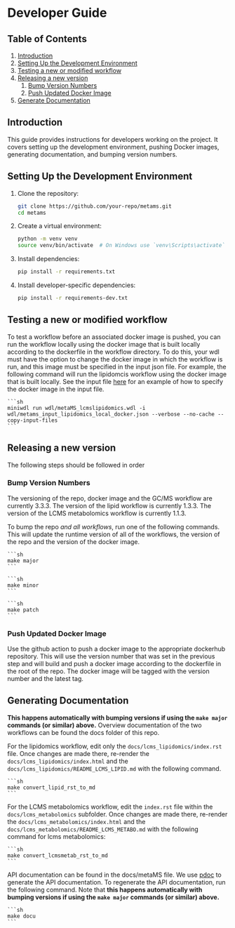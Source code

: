 # Developer Guide

## Table of Contents
1. [Introduction](#introduction)
2. [Setting Up the Development Environment](#setting-up-the-development-environment)
3. [Testing a new or modified workflow](#testing-a-new-or-modified-workflow)
4. [Releasing a new version](#releasing-a-new-version)
    1. [Bump Version Numbers](#bump-version-numbers)
    2. [Push Updated Docker Image](#push-updated-docker-image)
5. [Generate Documentation](#generate-documentation)

## Introduction
This guide provides instructions for developers working on the project. It covers setting up the development environment, pushing Docker images, generating documentation, and bumping version numbers.

## Setting Up the Development Environment
1. Clone the repository:
    ```sh
    git clone https://github.com/your-repo/metams.git
    cd metams
    ```
2. Create a virtual environment:
    ```sh
    python -m venv venv
    source venv/bin/activate  # On Windows use `venv\Scripts\activate`
    ```
3. Install dependencies:
    ```sh
    pip install -r requirements.txt
    ```
4. Install developer-specific dependencies:
    ```sh
    pip install -r requirements-dev.txt
    ```

## Testing a new or modified workflow

To test a workflow before an associated docker image is pushed, you can run the workflow locally using the docker image that is built locally according to the dockerfile in the workflow directory.  To do this, your wdl must have the option to change the docker image in which the workflow is run, and this image must be specified in the input json file.  For example, the following command will run the lipidomcis workflow using the docker image that is built locally.  See the input file [here](wdl/metams_input_lipidomics_local_docker.json) for an example of how to specify the docker image in the input file.

    ```sh
    miniwdl run wdl/metaMS_lcmslipidomics.wdl -i wdl/metams_input_lipidomics_local_docker.json --verbose --no-cache --copy-input-files
    ```

## Releasing a new version

The following steps should be followed in order

### Bump Version Numbers
The versioning of the repo, docker image and the GC/MS workflow are currently 3.3.3.
The version of the lipid workflow is currently 1.3.3.
The version of the LCMS metabolomics workflow is currently 1.1.3.

To bump the repo *and all workflows*, run one of the following commands.  This will update the runtime version of all of the workflows, the version of the repo and the version of the docker image.

    ```sh
    make major
    ```

    ```sh
    make minor
    ```

    ```sh
    make patch
    ```
### Push Updated Docker Image
Use the github action to push a docker image to the appropriate dockerhub repository. This will use the version number that was set in the previous step and will build and push a docker image according to the dockerfile in the root of the repo.  The docker image will be tagged with the version number and the latest tag.

## Generating Documentation

**This happens automatically with bumping versions if using the `make major` commands (or similar) above.**
Overview documentation of the two workflows can be found the docs folder of this repo.

For the lipidomics workflow, edit only the `docs/lcms_lipidomics/index.rst` file.  Once changes are made there, re-render the `docs/lcms_lipidomics/index.html` and the `docs/lcms_lipidomics/README_LCMS_LIPID.md` with the following command.  

    ```sh
    make convert_lipid_rst_to_md
    ```

For the LCMS metabolomics workflow, edit the `index.rst` file within the `docs/lcms_metabolomics` subfolder.  Once changes are made there, re-render the `docs/lcms_metabolomics/index.html` and the `docs/lcms_metabolomics/README_LCMS_METABO.md` with the following command for lcms metabolomics:

    ```sh
    make convert_lcmsmetab_rst_to_md
    ```

API documentation can be found in the docs/metaMS file. We use [pdoc](https://github.com/mitmproxy/pdoc) to generate the API documentation.  To regenerate the API documentation, run the following command.  Note that **this happens automatically with bumping versions if using the `make major` commands (or similar) above.**


    ```sh
    make docu
    ```
